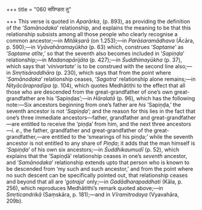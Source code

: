 +++
title = "060 सपिण्डता तु"

+++
This verse is quoted in *Aparārka*, (p. 893), as providing the
definition of the ‘*Samānodaka*’ relationship, and explains the meaning
to be that this relationship subsists among all those people who clearly
recognise a common ancestor;—in *Mitākṣarā* (on 1.253);—in
*Parāśaramādhava* (Ācāra, p. 590);—in *Vyāvahāramayūkha* (p. 63) which,
construes ‘*Saptame*’ as ‘*Saptame atīte*,’ so that the seventh also
becomes included in ‘*Sapiṇḍa*’ relationship;—in *Madanapārijāta* (p.
427);—in *Śuddhimayūkha* (p. 37), which says that ‘*vinivartate*’ is to
be construed with the second line also;—in *Smṛtisāroddhāra* (p. 230),
which says that from the point where ‘*Samānodaka*’ relationship ceases,
‘*Sagotra*’ relationship alone remains;—in *Nityācārapradīpa* (p. 104),
which quotes Medhātithi to the effect that all those who are descended
from the great-grandfather of one’s own great-grandfather are his
‘Sapiṇḍas’;—in *Hāralatā* (p. 96), which has the following note:—Six
ancestors beginning from one’s father are *his* ‘Sapiṇḍa,’ the seventh
ancestor is not ‘*Sapiṇḍa*’; and the reason for this lies in the fact
that one’s three immediate ancestors—father, grandfather and
great-grandfather—are entitled to receive the ‘piṇḍa’ from him, and the
next three ancestors—*i*. *e*., the father, grandfather and
great-grandfather of the great-grandfather,—are entitled to the
‘smearings of his piṇḍa;’ while the seventh ancestor is not entitled to
any share of *Piṇḍa*; it adds that the man himself is ‘*Sapiṇḍa*’ of his
own six ancestors;—in *Śuddhikaumudī* (p. 52), which explains that the
‘Sapiṇḍā’ relationship ceases in one’s *seventh* ancestor, and
‘*Samānodaka*’ relationship extends upto that person who is known to be
descended from ‘my such and such ancestor,’ and from the point where no
such descent can be specifically pointed out, that relationship ceases
and beyond that all are ‘*gotraja*’ only;—in *Gadādharapaddhati* (Kāla,
p. 256), which reproduces Medhātithi’s remark quoted above;—in
*Smṛticandrikā* (Saṃskāra, p. 181);—and in *Vīramitrodaya* (Vyavahāra,
209b).


